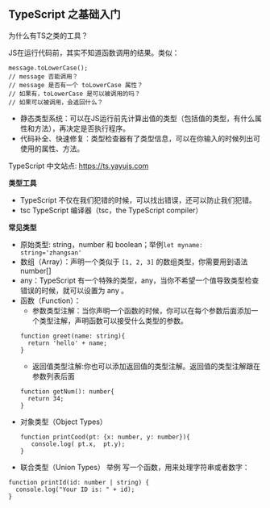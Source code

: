 TypeScript 之基础入门
---
为什么有TS之类的工具？

JS在运行代码前，其实不知道函数调用的结果。类似：
```
message.toLowerCase();
// message 否能调用？
// message 是否有一个 toLowerCase 属性？
// 如果有，toLowerCase 是可以被调用的吗？
// 如果可以被调用，会返回什么？
```
- 静态类型系统：可以在JS运行前先计算出值的类型（包括值的类型，有什么属性和方法），再决定是否执行程序。
- 代码补全、快速修复：类型检查器有了类型信息，可以在你输入的时候列出可使用的属性、方法。


TypeScript 中文站点: <https://ts.yayujs.com>

**类型工具**
- TypeScript 不仅在我们犯错的时候，可以找出错误，还可以防止我们犯错。
- tsc TypeScript 编译器（tsc，the TypeScript compiler）

**常见类型**
- 原始类型: string，number 和 boolean；举例`let myname: string='zhangsan' `
- 数组（Array）：声明一个类似于 `[1, 2, 3]` 的数组类型，你需要用到语法 number[]
- any：TypeScript 有一个特殊的类型，any，当你不希望一个值导致类型检查错误的时候，就可以设置为 any 。
- 函数（Function）：
   - 参数类型注解：当你声明一个函数的时候，你可以在每个参数后面添加一个类型注解，声明函数可以接受什么类型的参数。
   ```
   function greet(name: string){
     return 'hello' + name;
   }
   ```
   - 返回值类型注解:你也可以添加返回值的类型注解。返回值的类型注解跟在参数列表后面
   ```
   function getNum(): number{
     return 34;
   }
   ```
- 对象类型（Object Types）
   ```
   function printCood(pt: {x: number, y: number}){
      console.log( pt.x,  pt.y);
   }
   ```
- 联合类型（Union Types）
举例 写一个函数，用来处理字符串或者数字：
```
function printId(id: number | string) {
  console.log("Your ID is: " + id);
}
```


